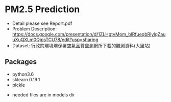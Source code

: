 # PM2.5 Prediction

* Detail please see Report.pdf
* Problem Description: https://docs.google.com/presentation/d/1ZLHgtvMom_blRfueqbRlylqZauuXuQXLm0QjpsTCU78/edit?usp=sharing
* Dataset: 行政院環境環保署空氣品質監測網所下載的觀測資料(大里站)

## Packages
* python3.6
* sklearn 0.19.1
* pickle

- needed files are in models dir

